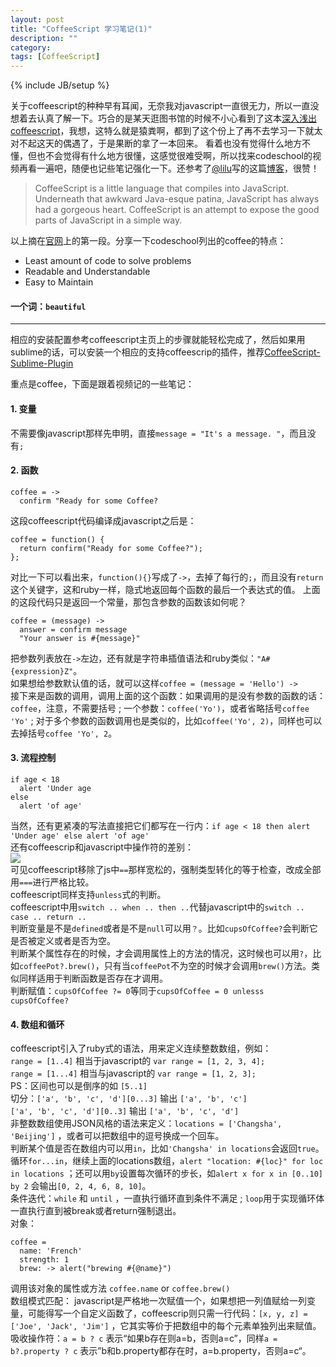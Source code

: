 ```yaml
---
layout: post
title: "CoffeeScript 学习笔记(1)"
description: ""
category:
tags: [CoffeeScript]
---
```

{% include JB/setup %}


关于coffeescript的种种早有耳闻，无奈我对javascript一直很无力，所以一直没想着去认真了解一下。巧合的是某天逛图书馆的时候不小心看到了这本[深入浅出coffeescript](http://book.douban.com/subject/10599786/)，我想，这特么就是猿粪啊，都到了这个份上了再不去学习一下就太对不起这天的偶遇了，于是果断的拿了一本回来。  看着也没有觉得什么地方不懂，但也不会觉得有什么地方很懂，这感觉很难受啊，所以找来codeschool的视频再看一遍吧，随便也记些笔记强化一下。还参考了[@lilu](http://ruby-china.org/lilu)写的这篇[博客](http://lilulife.com/blog/2012/08/06/coffeescript/)，很赞！



>CoffeeScript is a little language that compiles into JavaScript. Underneath that awkward Java-esque patina, JavaScript has always had a gorgeous heart. CoffeeScript is an attempt to expose the good parts of JavaScript in a simple way.

以上摘在[官网](http://coffeescript.org/)上的第一段。分享一下codeschool列出的coffee的特点：
* Least amount of code to solve problems
* Readable and Understandable
* Easy to Maintain  

#### 一个词：`beautiful`  

-------------

相应的安装配置参考coffeescript主页上的步骤就能轻松完成了，然后如果用sublime的话，可以安装一个相应的支持coffeescrip的插件，推荐[CoffeeScript-Sublime-Plugin](https://github.com/Xavura/CoffeeScript-Sublime-Plugin)


重点是coffee，下面是跟着视频记的一些笔记：  
#### 1. 变量  
不需要像javascript那样先申明，直接`message = "It's a message. "`，而且没有`;`


#### 2. 函数  

    coffee = ->
      confirm "Ready for some Coffee?
这段coffeescript代码编译成javascript之后是：

    coffee = function() {
      return confirm("Ready for some Coffee?");
    };
对比一下可以看出来，`function(){}`写成了`->`，去掉了每行的`;`，而且没有`return`这个关键字，这和ruby一样，隐式地返回每个函数的最后一个表达式的值。
上面的这段代码只是返回一个常量，那包含参数的函数该如何呢？

    coffee = (message) ->
      answer = confirm message
      "Your answer is #{message}"
把参数列表放在`->`左边，还有就是字符串插值语法和ruby类似：`"A#{expression}Z"`。  
如果想给参数默认值的话，就可以这样`coffee = (message = 'Hello') -> `  
接下来是函数的调用，调用上面的这个函数：如果调用的是没有参数的函数的话：`coffee`，注意，不需要括号 ; 一个参数：`coffee('Yo')`，或者省略括号`coffee 'Yo'` ; 对于多个参数的函数调用也是类似的，比如`coffee('Yo', 2)`，同样也可以去掉括号`coffee 'Yo', 2`。


#### 3. 流程控制  
    if age < 18
      alert 'Under age
    else
      alert 'of age'
当然，还有更紧凑的写法直接把它们都写在一行内：`if age < 18 then alert 'Under age' else alert 'of age'`  
还有coffeescrip和javascript中操作符的差别：  
![](http://m3.img.libdd.com/farm5/2013/0604/10/AF942A3070DE58C1EBF0032302066B4EE212E1302E9B5_500_430.jpg)  
可见coffeescript移除了js中`==`那样宽松的，强制类型转化的等于检查，改成全部用`===`进行严格比较。  
coffeescript同样支持`unless`式的判断。  
coffeescript中用`switch .. when .. then ..`代替javascript中的`switch .. case .. return ..`  
判断变量是不是`defined`或者是不是`null`可以用`？`。比如`cupsOfCoffee?`会判断它是否被定义或者是否为空。  
判断某个属性存在的时候，才会调用属性上的方法的情况，这时候也可以用`?`，比如`coffeePot?.brew()`，只有当`coffeePot`不为空的时候才会调用`brew()`方法。类似同样适用于判断函数是否存在才调用。  
判断赋值：`cupsOfCoffee ?= 0`等同于`cupsOfCoffee = 0 unlesss cupsOfCoffee?`


#### 4. 数组和循环  
coffeescript引入了ruby式的语法，用来定义连续整数数组，例如：  
`range = [1..4]` 相当于javascript的 `var range = [1, 2, 3, 4];`  
`range = [1...4]` 相当与javascript的 `var range = [1, 2, 3];`  
PS：区间也可以是倒序的如 `[5..1]`  
切分：`['a', 'b', 'c', 'd'][0...3]` 输出 `['a', 'b', 'c']`  
`['a', 'b', 'c', 'd'][0..3]` 输出 `['a', 'b', 'c', 'd']`   
非整数数组使用JSON风格的语法来定义：`locations = ['Changsha', 'Beijing']` ，或者可以把数组中的逗号换成一个回车。  
判断某个值是否在数组内可以用`in`，比如`'Changsha' in locations`会返回`true`。  
循环`for...in`，继续上面的locations数组，`alert "location: #{loc}" for loc in locations`  ；还可以用`by`设置每次循环的步长，如`alert x for x in [0..10] by 2` 会输出`[0, 2, 4, 6, 8, 10]`。  
条件迭代：`while` 和 `until` ，一直执行循环直到条件不满足 ; `loop`用于实现循环体一直执行直到被break或者return强制退出。  
对象：

    coffee =
      name: 'French'
      strength: 1
      brew: -> alert("brewing #{@name}")

调用该对象的属性或方法 `coffee.name` or `coffee.brew()`   
数组模式匹配： javascript是严格地一次赋值一个，如果想把一列值赋给一列变量，可能得写一个自定义函数了，coffeescrip则只需一行代码：`[x, y, z] = ['Joe', 'Jack', 'Jim']` ，它其实等价于把数组中的每个元素单独列出来赋值。  
吸收操作符：`a = b ? c` 表示“如果b存在则a=b，否则a=c”，同样`a = b?.property ? c` 表示”b和b.property都存在时，a=b.property，否则a=c“。